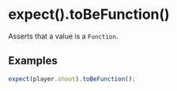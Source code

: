 # expect().toBeFunction()

Asserts that a value is a `Function`.

## Examples

```js
expect(player.shoot).toBeFunction();
```
